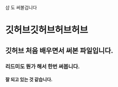 샵 도 써볼겁니다 

# 깃허브깃허브허브허브


## 깃허브 처음 배우면서 써본 파일입니다.

### 리드미도 뭔가 해서 한번 써봅니다.

#### 잘 되고 있는 것 같습니다. 
